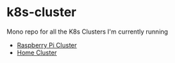# k8s-cluster
Mono repo for all the K8s Clusters I'm currently running

- [Raspberry Pi Cluster](pi/README.md)
- [Home Cluster](home-server/README.md)